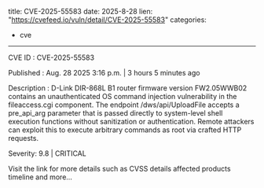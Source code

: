  
title: CVE-2025-55583
date: 2025-8-28
lien: "https://cvefeed.io/vuln/detail/CVE-2025-55583"
categories:
  - cve
---

CVE ID : CVE-2025-55583

Published :  Aug. 28
2025
3:16 p.m. | 3 hours
5 minutes ago

Description : D-Link DIR-868L B1 router firmware version FW2.05WWB02 contains an unauthenticated OS command injection vulnerability in the fileaccess.cgi component. The endpoint /dws/api/UploadFile accepts a pre_api_arg parameter that is passed directly to system-level shell execution functions without sanitization or authentication. Remote attackers can exploit this to execute arbitrary commands as root via crafted HTTP requests.

Severity: 9.8 | CRITICAL

Visit the link for more details
such as CVSS details
affected products
timeline
and more...
